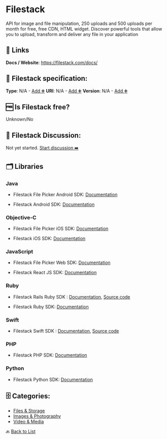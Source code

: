 # Filestack
API for image and file manipulation, 250 uploads and 500 uploads per month for free, free CDN, HTML widget. Discover powerful tools that allow you to upload, transform and deliver any file in your application

##  🔗 Links
**Docs / Website**: https://filestack.com/docs/

## 🧬 Filestack specification:
**Type**: N/A - [Add ➕](https://github.com/apis-list/apis-list/edit/main/apis-list.yaml)
**URI**: N/A - [Add ➕](https://github.com/apis-list/apis-list/edit/main/apis-list.yaml)
**Version**: N/A - [Add ➕](https://github.com/apis-list/apis-list/edit/main/apis-list.yaml)

## 🆓 Is Filestack free?
 Unknown/No 

## 💬 Filestack Discussion:
Not yet started. [Start discussion ➡️](https://github.com/apis-list/apis-list/discussions/new)

## 🗂️ Libraries
### Java
- Filestack File Picker Android SDK: [Documentation](https://github.com/filestack/filestack-android/)

- Filestack Android SDK: [Documentation](https://github.com/filestack/filepicker-android)

### Objective-C
- Filestack File Picker iOS SDK: [Documentation](https://www.filestack.com/docs/api/sdk/ios/)

- Filestack iOS SDK: [Documentation](https://github.com/filestack/filestack-ios)

### JavaScript
- Filestack File Picker Web SDK: [Documentation](https://www.filestack.com/docs/concepts/pickers/web/)

- Filestack React JS SDK: [Documentation](https://github.com/filestack/filestack-react)

### Ruby
- Filestack Rails Ruby SDK : [Documentation](https://www.filestack.com/docs/api/sdks), [Source code](https://github.com/filestack/filestack-rails)

- Filestack Ruby SDK: [Documentation](https://github.com/filestack/filestack-ruby)

### Swift
- Filestack Swift SDK : [Documentation](https://www.filestack.com/docs/api/sdk/swift), [Source code](https://github.com/filestack/filestack-swift)

### PHP
- Filestack PHP SDK: [Documentation](https://github.com/filestack/filestack-php)

### Python
- Filestack Python SDK: [Documentation](https://github.com/filestack/filestack-python)


## 🗄️ Categories:
- [Files & Storage](https://github.com/apis-list/apis-list#files--storage-)
- [Images & Photography](https://github.com/apis-list/apis-list#images--photography-)
- [Video & Media](https://github.com/apis-list/apis-list#video--media-)

🔙  [Back to List](https://github.com/apis-list/apis-list)
